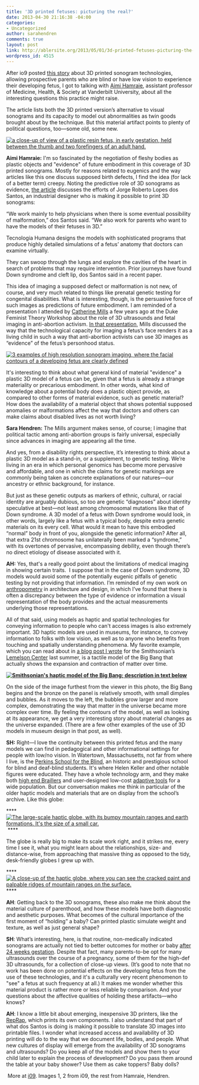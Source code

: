 ```yaml
---
title: '3D printed fetuses: picturing the real?'
date: 2013-04-30 21:16:38 -04:00
categories:
- Uncategorized
author: sarahendren
comments: true
layout: post
link: http://ablersite.org/2013/05/01/3d-printed-fetuses-picturing-the-real/
wordpress_id: 4515
---
```


After io9 posted [this story](http://io9.com/3d-sonograms-let-blind-expectant-parents-see-their-ba-472999403) about 3D printed sonogram technologies, allowing prospective parents who are blind or have low vision to experience their developing fetus, I got to talking with [Aimi Hamraie](http://emory.academia.edu/AimiHamraie/Posts), assistant professor of Medicine, Health, & Society at Vanderbilt University, about all the interesting questions this practice might raise.


The article lists both the 3D printed version’s alternative to visual sonograms and its capacity to model out abnormalities as twin goods brought about by the technique. But this material artifact points to plenty of political questions, too—some old, some new.

[![a close-up of view of a plastic resin fetus, in early gestation, held between the thumb and two forefingers of an adult hand.](http://ablersite.files.wordpress.com/2013/04/k-bigpic.jpg)](http://ablersite.files.wordpress.com/2013/04/k-bigpic.jpg)


**Aimi Hamraie:** I'm so fascinated by the negotiation of fleshy bodies as plastic objects and "evidence" of future embodiment in this coverage of 3D printed sonograms. Mostly for reasons related to eugenics and the way articles like this one discuss supposed birth defects, I find the idea (for lack of a better term) creepy. Noting the predictive role of 3D sonograms as evidence, [the article](http://io9.com/3d-sonograms-let-blind-expectant-parents-see-their-ba-472999403) discusses the efforts of Jorge Roberto Lopes dos Santos, an industrial designer who is making it possible to print 3D sonograms:  




“We work mainly to help physicians when there is some eventual possibility of malformation,” dos Santos said. “We also work for parents who want to have the models of their fetuses in 3D.”




Tecnologia Humana designs the models with sophisticated programs that produce highly detailed simulations of a fetus’ anatomy that doctors can examine virtually.




They can swoop through the lungs and explore the cavities of the heart in search of problems that may require intervention. Prior journeys have found Down syndrome and cleft lip, dos Santos said in a recent paper.




This idea of imaging a supposed defect or malformation is not new, of course, and very much related to things like prenatal genetic testing for congenital disabilities. What is interesting, though, is the persuasive force of such images as predictions of future embodiment. I am reminded of a presentation I attended by [Catherine Mills](https://research.unsw.edu.au/projects/ultrasound-embodiment-and-abortion-analysis-foetal-imaging-and-ethics-selective-termination) a few years ago at the Duke Feminist Theory Workshop about the role of 3D ultrasounds and fetal imaging in anti-abortion activism. [In that presentation](http://ondemand.duke.edu/video/22430/2010-feminist-theory-workshop-), Mills discussed the way that the technological capacity for imaging a fetus’s face renders it as a living child in such a way that anti-abortion activists can use 3D images as “evidence” of the fetus’s personhood status.




[![3 examples of high resolution sonogram imaging, where the facial contours of a developing fetus are clearly defined](http://ablersite.files.wordpress.com/2013/05/original.jpg)](http://ablersite.files.wordpress.com/2013/05/original.jpg)


It's interesting to think about what general kind of material "evidence" a plastic 3D model of a fetus can be, given that a fetus is already a strange materiality or precarious embodiment. In other words, what kind of knowledge about a potential body does a plastic object provide, as compared to other forms of material evidence, such as genetic material? How does the availability of a material object that shows potential supposed anomalies or malformations affect the way that doctors and others can make claims about disabled lives as not worth living?


**Sara Hendren:** The Mills argument makes sense, of course; I imagine that political tactic among anti-abortion groups is fairly universal, especially since advances in imaging are appearing all the time.


And yes, from a disability rights perspective, it’s interesting to think about a plastic 3D model as a stand-in, or a supplement, to genetic testing. We’re living in an era in which personal genomics has become more pervasive and affordable, and one in which the claims for genetic markings are commonly being taken as concrete explanations of our natures—our ancestry or ethnic background, for instance.


But just as these genetic outputs as markers of ethnic, cultural, or racial identity are arguably dubious, so too are genetic “diagnoses” about identity speculative at best—not least among chromosomal mutations like that of Down syndrome. A 3D model of a fetus with Down syndrome would look, in other words, largely like a fetus with a typical body, despite extra genetic materials on its every cell. What would it mean to have this embodied “normal” body in front of you, alongside the genetic information? After all, that extra 21st chromosome has unilaterally been marked a “syndrome,” with its overtones of pervasive, encompassing debility, even though there’s no direct etiology of disease associated with it.


**AH:** Yes, that's a really good point about the limitations of medical imaging in showing certain traits.  I suppose that in the case of Down syndrome, 3D models would avoid some of the potentially eugenic pitfalls of genetic testing by not providing that information. I’m reminded of my own work on [anthropometry](http://en.wikipedia.org/wiki/Anthropometry) in architecture and design, in which I’ve found that there is often a discrepancy between the type of evidence or information a visual representation of the body provides and the actual measurements underlying those representations.

All of that said, using models as haptic and spatial technologies for conveying information to people who can't access images is also extremely important. 3D haptic models are used in museums, for instance, to convey information to folks with low vision, as well as to anyone who benefits from touching and spatially understanding phenomena. My favorite example, which you can read about in [a blog post I wrote](http://blog.invention.smithsonian.org/2012/08/27/universal-design-and-the-museum-sensory-features/) for the Smithsonian’s [Lemelson Center](http://invention.smithsonian.org/home/) last summer, is a tactile model of the Big Bang that actually shows the expansion and contraction of matter over time. 

****[![Smithsonian's haptic model of the Big Bang; description in text below](http://ablersite.files.wordpress.com/2013/05/big_bang_web.jpg)](http://ablersite.files.wordpress.com/2013/05/big_bang_web.jpg)****

On the side of the image furthest from the viewer in this photo, the Big Bang begins and the bronze on the panel is relatively smooth, with small dimples and bubbles. As it moves to the left, the bubbles grow larger and more complex, demonstrating the way that matter in the universe became more complex over time. By feeling the contours of the model, as well as looking at its appearance, we get a very interesting story about material changes as the universe expanded. (There are a few other examples of the use of 3D models in museum design in that post, as well).

**SH:** Right—I love the continuity between this printed fetus and the many models we can find in pedagogical and other informational settings for people with low/no vision. In Watertown, Massachusetts, not far from where I live, is the [Perkins School for the Blind](http://www.perkins.org/), an historic and prestigious school for blind and deaf-blind students. It's where Helen Keller and other notable figures were educated. They have a whole technology arm, and they make both [high end Braillers](http://support.perkins.org/site/PageServer?pagename=store_homepage) and user-designed low-cost [adaptive tools](http://www.perkins.org/inside-perkins/assistive-device-center/) for a wide population. But our conversation makes me think in particular of the older haptic models and materials that are on display from the school’s archive. Like this globe: 

**** [![The large-scale haptic globe, with its bumpy mountain ranges and earth formations. It's the size of a small car.](http://ablersite.files.wordpress.com/2013/05/perkins_tactile_globe.jpg)](http://ablersite.files.wordpress.com/2013/05/perkins_tactile_globe.jpg) ****


The globe is really big to make its scale work right, and it strikes me, every time I see it, what you might learn about the relationships, size- and distance-wise, from approaching that massive thing as opposed to the tidy, desk-friendly globes I grew up with.


**** [![A close-up of the haptic globe, where you can see the cracked paint and palpable ridges of mountain ranges on the surface.](http://ablersite.files.wordpress.com/2013/05/perkins_tactileglobe_closeup.jpg)](http://ablersite.files.wordpress.com/2013/05/perkins_tactileglobe_closeup.jpg)****


**AH**: Getting back to the 3D sonograms, these also make me think about the material culture of parenthood, and how these models have both diagnostic and aesthetic purposes. What becomes of the cultural importance of the first moment of “holding” a baby? Can printed plastic simulate weight and texture, as well as just general shape?


**SH**: What’s interesting, here, is that routine, non-medically indicated sonograms are actually not tied to better outcomes for mother or baby [after 24 weeks gestation](http://www.ncbi.nlm.nih.gov/pubmed/18843617). Despite that fact, many parents-to-be opt for many ultrasounds over the course of a pregnancy, some of them for the high-def 3D ultrasounds, for a collection of close-up views. (It’s good to note that no work has been done on potential effects on the developing fetus from the use of these technologies, and it's a culturally very recent phenomenon to "see" a fetus at such frequency at all.) It makes me wonder whether this material product is rather more or less reliable by comparison. And your questions about the affective qualities of holding these artifacts—who knows?

**AH**: I know a little bit about emerging, inexpensive 3D printers, like the [RepRap](http://en.wikipedia.org/wiki/RepRap_Project), which prints its own components. I also understand that part of what dos Santos is doing is making it possible to translate 3D images into printable files. I wonder what increased access and availability of 3D printing will do to the way that we document life, bodies, and people. What new cultures of display will emerge from the availability of 3D sonograms and ultrasounds? Do you keep all of the models and show them to your child later to explain the process of development? Do you pass them around the table at your baby shower? Use them as cake toppers? Baby dolls?

 More at [i09](http://io9.com/3d-sonograms-let-blind-expectant-parents-see-their-ba-472999403). Images 1, 2 from i09, the rest from Hamraie, Hendren.
